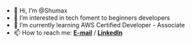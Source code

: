- 👋 Hi, I’m @Shumax
- 👀 I’m interested in tech foment to beginners developers
- 🌱 I’m currently learning AWS Certified Developer - Associate
- 📫 How to reach me: **[E-mail](mailto:maxcastro.mv@gmail.com)** / **[LinkedIn](https://bit.ly/32XZV4h)**

<!---
- 💞️ I’m looking to collaborate on ...
Shumax/Shumax is a ✨ special ✨ repository because its `README.md` (this file) appears on your GitHub profile.
You can click the Preview link to take a look at your changes.
--->
